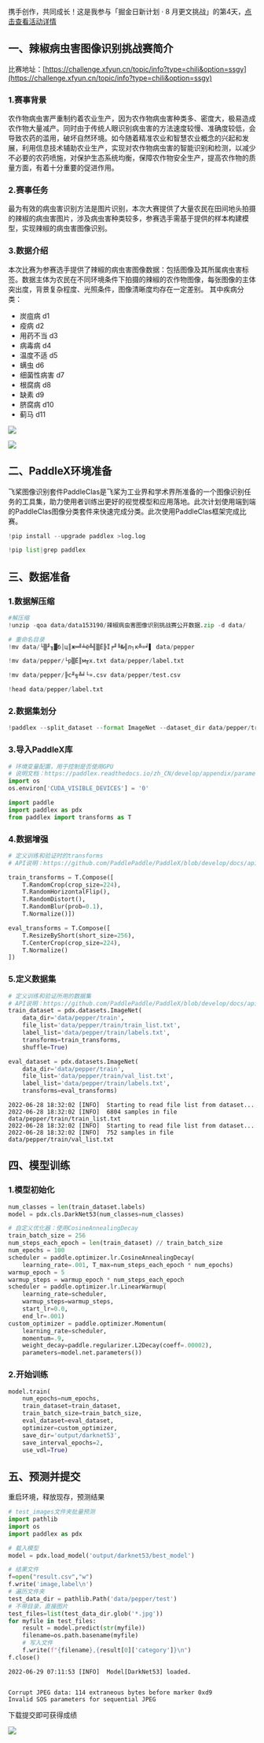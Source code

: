 携手创作，共同成长！这是我参与「掘金日新计划 · 8 月更文挑战」的第4天，[点击查看活动详情](https://juejin.cn/post/7123120819437322247 "https://juejin.cn/post/7123120819437322247")

## 一、辣椒病虫害图像识别挑战赛简介
比赛地址：[https://challenge.xfyun.cn/topic/info?type=chili&option=ssgy](https://challenge.xfyun.cn/topic/info?type=chili&option=ssgy)
### 1.赛事背景
农作物病虫害严重制约着农业生产，因为农作物病虫害种类多、密度大，极易造成农作物大量减产。同时由于传统人眼识别病虫害的方法速度较慢、准确度较低，会导致农药的滥用，破坏自然环境。如今随着精准农业和智慧农业概念的兴起和发展，利用信息技术辅助农业生产，实现对农作物病虫害的智能识别和检测，以减少不必要的农药喷施，对保护生态系统均衡，保障农作物安全生产，提高农作物的质量方面，有着十分重要的促进作用。

### 2.赛事任务
最为有效的病虫害识别方法是图片识别，本次大赛提供了大量农民在田间地头拍摄的辣椒的病虫害图片，涉及病虫害种类较多，参赛选手需基于提供的样本构建模型，实现辣椒的病虫害图像识别。
### 3.数据介绍
本次比赛为参赛选手提供了辣椒的病虫害图像数据：包括图像及其所属病虫害标签。数据主体为农民在不同环境条件下拍摄的辣椒的农作物图像，每张图像的主体突出度，背景复杂程度、光照条件，图像清晰度均存在一定差别。
其中疾病分类：
* 炭疽病 d1
* 疫病 d2
* 用药不当 d3
* 病毒病 d4
* 温度不适 d5
* 螨虫 d6
* 细菌性病害 d7
* 根腐病 d8
* 缺素 d9
* 脐腐病 d10
* 蓟马 d11


![](https://p3-juejin.byteimg.com/tos-cn-i-k3u1fbpfcp/73ea86fb0ceb45f499a2f250b8146379~tplv-k3u1fbpfcp-zoom-1.image)


![](https://p3-juejin.byteimg.com/tos-cn-i-k3u1fbpfcp/840258dd89d8498f9825177e225f7df0~tplv-k3u1fbpfcp-zoom-1.image)



## 二、PaddleX环境准备
飞桨图像识别套件PaddleClas是飞桨为工业界和学术界所准备的一个图像识别任务的工具集，助力使用者训练出更好的视觉模型和应用落地。此次计划使用端到端的PaddleClas图像分类套件来快速完成分类。此次使用PaddleClas框架完成比赛。



```python
!pip install --upgrade paddlex >log.log
```


```python
!pip list|grep paddlex
```

## 三、数据准备
### 1.数据解压缩


```python
#解压缩
!unzip -qoa data/data153190/辣椒病虫害图像识别挑战赛公开数据.zip -d data/
```


```python
# 重命名目录
!mv data/└▒╜╖▓б│ц║ж═╝╧ё╩╢▒Ё╠Ї╒╜╚№╣л┐к╩¤╛▌ data/pepper
```


```python
!mv data/pepper/└р▒Ё║м╥х.txt data/pepper/label.txt
```


```python
!mv data/pepper/╠с╜╗╩╛└¤.csv data/pepper/test.csv
```


```python
!head data/pepper/label.txt
```

    
    
    
    
    
    
    
    
    
    


### 2.数据集划分


```python
!paddlex --split_dataset --format ImageNet --dataset_dir data/pepper/train --val_value 0.1
```

### 3.导入PaddleX库


```python
# 环境变量配置，用于控制是否使用GPU
# 说明文档：https://paddlex.readthedocs.io/zh_CN/develop/appendix/parameters.html#gpu
import os
os.environ['CUDA_VISIBLE_DEVICES'] = '0'

import paddle
import paddlex as pdx
from paddlex import transforms as T
```

### 4.数据增强


```python
# 定义训练和验证时的transforms
# API说明：https://github.com/PaddlePaddle/PaddleX/blob/develop/docs/apis/transforms/transforms.md

train_transforms = T.Compose([
    T.RandomCrop(crop_size=224),
    T.RandomHorizontalFlip(),
    T.RandomDistort(),
    T.RandomBlur(prob=0.1),
    T.Normalize()])

eval_transforms = T.Compose([
    T.ResizeByShort(short_size=256),
    T.CenterCrop(crop_size=224),
    T.Normalize()
])
```

### 5.定义数据集



```python
# 定义训练和验证所用的数据集
# API说明：https://github.com/PaddlePaddle/PaddleX/blob/develop/docs/apis/datasets.md
train_dataset = pdx.datasets.ImageNet(
    data_dir='data/pepper/train',
    file_list='data/pepper/train/train_list.txt',
    label_list='data/pepper/train/labels.txt',
    transforms=train_transforms,
    shuffle=True)

eval_dataset = pdx.datasets.ImageNet(
    data_dir='data/pepper/train',
    file_list='data/pepper/train/val_list.txt',
    label_list='data/pepper/train/labels.txt',
    transforms=eval_transforms)
```

    2022-06-28 18:32:02 [INFO]	Starting to read file list from dataset...
    2022-06-28 18:32:02 [INFO]	6804 samples in file data/pepper/train/train_list.txt
    2022-06-28 18:32:02 [INFO]	Starting to read file list from dataset...
    2022-06-28 18:32:02 [INFO]	752 samples in file data/pepper/train/val_list.txt


## 四、模型训练

### 1.模型初始化


```python
num_classes = len(train_dataset.labels)
model = pdx.cls.DarkNet53(num_classes=num_classes)

# 自定义优化器：使用CosineAnnealingDecay
train_batch_size = 256
num_steps_each_epoch = len(train_dataset) // train_batch_size
num_epochs = 100
scheduler = paddle.optimizer.lr.CosineAnnealingDecay(
    learning_rate=.001, T_max=num_steps_each_epoch * num_epochs)
warmup_epoch = 5
warmup_steps = warmup_epoch * num_steps_each_epoch
scheduler = paddle.optimizer.lr.LinearWarmup(
    learning_rate=scheduler,
    warmup_steps=warmup_steps,
    start_lr=0.0,
    end_lr=.001)
custom_optimizer = paddle.optimizer.Momentum(
    learning_rate=scheduler,
    momentum=.9,
    weight_decay=paddle.regularizer.L2Decay(coeff=.00002),
    parameters=model.net.parameters())
```

### 2.开始训练


```python
model.train(
    num_epochs=num_epochs,
    train_dataset=train_dataset,
    train_batch_size=train_batch_size,
    eval_dataset=eval_dataset,
    optimizer=custom_optimizer,
    save_dir='output/darknet53',
    save_interval_epochs=2,
    use_vdl=True)
```

## 五、预测并提交
重启环境，释放现存，预测结果


```python
# test_images文件夹批量预测
import pathlib
import os
import paddlex as pdx

# 载入模型
model = pdx.load_model('output/darknet53/best_model')

# 结果文件
f=open("result.csv","w")
f.write('image,label\n')
# 遍历文件夹
test_data_dir = pathlib.Path('data/pepper/test')
# 不带目录，直接图片
test_files=list(test_data_dir.glob('*.jpg'))
for myfile in test_files:    
    result = model.predict(str(myfile))
    filename=os.path.basename(myfile)
    # 写入文件
    f.write(f"{filename},{result[0]['category']}\n")
f.close()
```

    2022-06-29 07:11:53 [INFO]	Model[DarkNet53] loaded.


    Corrupt JPEG data: 114 extraneous bytes before marker 0xd9
    Invalid SOS parameters for sequential JPEG


下载提交即可获得成绩


![](https://p3-juejin.byteimg.com/tos-cn-i-k3u1fbpfcp/e6ef1966cb0d4797b09e9bf0b6f6718d~tplv-k3u1fbpfcp-zoom-1.image)

